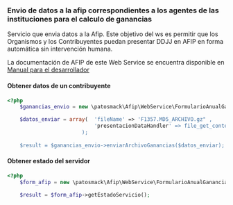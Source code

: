 ### Envio de datos a la afip correspondientes a los agentes de las instituciones para el calculo de ganancias

Servicio que envia datos a la Afip. Este objetivo del ws es permitir que los Organismos y los Contribuyentes puedan presentar DDJJ en AFIP en forma automática sin intervención humana.

La documentación de AFIP de este Web Service se encuentra disponible en [Manual para el desarrollador](https://www.afip.gob.ar/ws/wsddjj/WSPresentaciondeDDJJManualparaelDesarrollador.pdf)

#### Obtener datos de un contribuyente
```php
<?php
    $ganancias_envio = new \patosmack\Afip\WebService\FormularioAnualGanancias($this->s__afip);

	$datos_enviar = array(	'fileName' => 'F1357.MD5_ARCHIVO.gz" ,
							'presentacionDataHandler' => file_get_contents($archivo)
						);
    	
	$result = $ganancias_envio->enviarArchivoGanancias($datos_enviar);	
```

#### Obtener estado del servidor
```php
<?php
    $form_afip = new \patosmack\Afip\WebService\FormularioAnualGanancias($this->s__afip);

	$result = $form_afip->getEstadoServicio();
```
